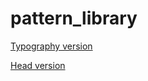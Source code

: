 # pattern_library

[Typography version](https://holly-haughian1999.github.io/pattern_library/head.html)

[Head version](https://holly-haughian1999.github.io/pattern_library/typography.html)